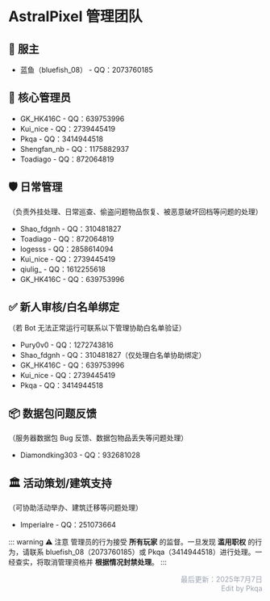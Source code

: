 # AstralPixel 管理团队

## 👑 服主
- 蓝鱼（bluefish_08） - QQ：2073760185

## 💠 核心管理员
- GK_HK416C - QQ：639753996
- Kui_nice - QQ：2739445419 
- Pkqa - QQ：3414944518
- Shengfan_nb - QQ：1175882937
- Toadiago - QQ：872064819

## 🛡 日常管理
（负责外挂处理、日常巡查、偷盗问题物品恢复、被恶意破坏回档等问题的处理）
- Shao_fdgnh - QQ：310481827
- Toadiago - QQ：872064819
- logesss - QQ：2858614094
- Kui_nice - QQ：2739445419
- qiulig_ - QQ：1612255618
- GK_HK416C - QQ：639753996

## ✅ 新人审核/白名单绑定
（若 Bot 无法正常运行可联系以下管理协助白名单验证）
- Pury0v0 - QQ：1272743816
- Shao_fdgnh - QQ：310481827（仅处理白名单协助绑定）
- GK_HK416C - QQ：639753996
- Kui_nice - QQ：2739445419
- Pkqa - QQ：3414944518

## 📦 数据包问题反馈
（服务器数据包 Bug 反馈、数据包物品丢失等问题处理）
- Diamondking303 - QQ：932681028

## 🏛 活动策划/建筑支持
（可协助活动举办、建筑迁移等问题处理）
- Imperialre - QQ：251073664


::: warning ⚠️ 注意
管理员的行为接受 **所有玩家** 的监督。一旦发现 **滥用职权** 的行为，请联系 bluefish_08（2073760185）或 Pkqa（3414944518）进行处理。一经查实，将取消管理资格并 **根据情况封禁处理**。
:::

<p style="text-align: right; color: #9ca3af;">
最后更新：2025年7月7日<br>
Edit by Pkqa
</p>